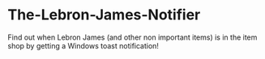 # The-Lebron-James-Notifier
Find out when Lebron James (and other non important items) is in the item shop by getting a Windows toast notification!
